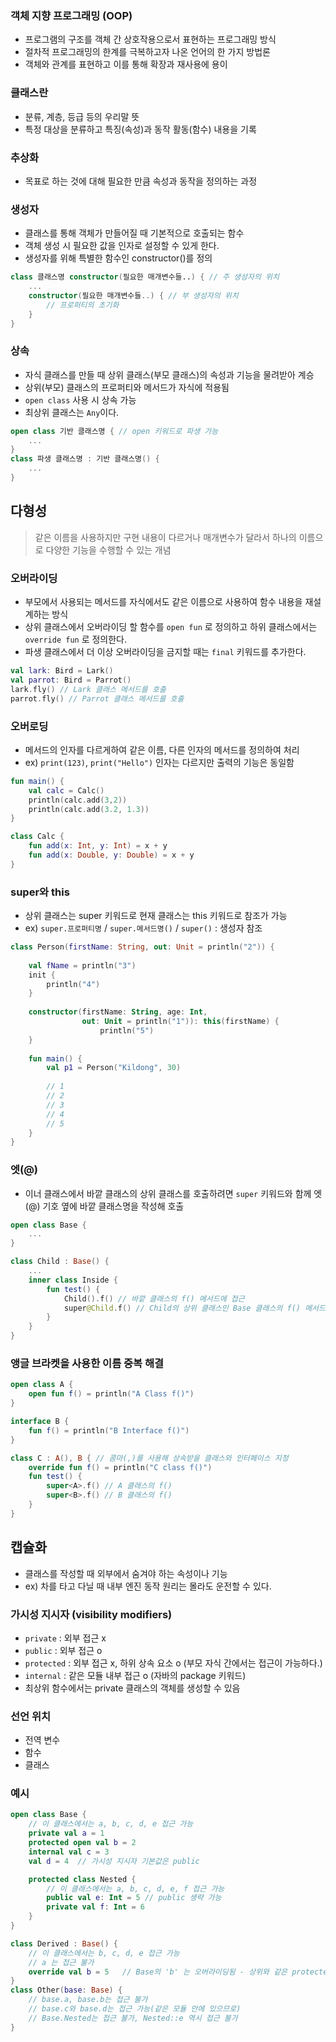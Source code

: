 ### 객체 지향 프로그래밍 (OOP)

- 프로그램의 구조를 객체 간 상호작용으로서 표현하는 프로그래밍 방식
- 절차적 프로그래밍의 한계를 극복하고자 나온 언어의 한 가지 방법론
- 객체와 관계를 표현하고 이를 통해 확장과 재사용에 용이

### 클래스란
- 분류, 계층, 등급 등의 우리말 뜻
- 특정 대상을 분류하고 특징(속성)과 동작 활동(함수) 내용을 기록

### 추상화
- 목표로 하는 것에 대해 필요한 만큼 속성과 동작을 정의하는 과정

### 생성자
- 클래스를 통해 객체가 만들어질 때 기본적으로 호출되는 함수
- 객체 생성 시 필요한 값을 인자로 설정할 수 있게 한다.
- 생성자를 위해 특별한 함수인 constructor()를 정의
```kotlin
class 클래스명 constructor(필요한 매개변수들..) { // 주 생성자의 위치
    ...
    constructor(필요한 매개변수들..) { // 부 생성자의 위치
        // 프로퍼티의 초기화
    }
}
```

### 상속
- 자식 클래스를 만들 때 상위 클래스(부모 클래스)의 속성과 기능을 물려받아 계승
- 상위(부모) 클래스의 프로퍼티와 메서드가 자식에 적용됨
- `open class` 사용 시 상속 가능
- 최상위 클래스는 `Any`이다.
```kotlin
open class 기반 클래스명 { // open 키워드로 파생 가능
    ...
}
class 파생 클래스명 : 기반 클래스명() {
    ...
}
```

## 다형성
> 같은 이름을 사용하지만 구현 내용이 다르거나 매개변수가 달라서 하나의 이름으로 다양한 기능을 수행할 수 있는 개념

### 오버라이딩
- 부모에서 사용되는 메서드를 자식에서도 같은 이름으로 사용하여 함수 내용을 재설계하는 방식
- 상위 클래스에서 오버라이딩 할 함수를 `open fun` 로 정의하고 하위 클래스에서는 `override fun` 로 정의한다.
- 파생 클래스에서 더 이상 오버라이딩을 금지할 때는 `final` 키워드를 추가한다.
```kotlin
val lark: Bird = Lark()
val parrot: Bird = Parrot()
lark.fly() // Lark 클래스 메서드를 호출
parrot.fly() // Parrot 클래스 메서드를 호출
```

### 오버로딩
- 메서드의 인자를 다르게하여 같은 이름, 다른 인자의 메서드를 정의하여 처리
- ex) `print(123)`, `print("Hello")` 인자는 다르지만 출력의 기능은 동일함
```kotlin
fun main() {
    val calc = Calc()
    println(calc.add(3,2))
    println(calc.add(3.2, 1.3))
}

class Calc {
    fun add(x: Int, y: Int) = x + y
    fun add(x: Double, y: Double) = x + y
}
```

### super와 this
- 상위 클래스는 super 키워드로 현재 클래스는 this 키워드로 참조가 가능
- ex) `super.프로퍼티명` / `super.메서드명()` / `super()` : 생성자 참조

```kotlin
class Person(firstName: String, out: Unit = println("2")) {
    
    val fName = println("3")
    init {
        println("4")
    }
    
    constructor(firstName: String, age: Int,
                out: Unit = println("1")): this(firstName) {
                    println("5")
    }
    
    fun main() {
        val p1 = Person("Kildong", 30)
        
        // 1
        // 2
        // 3
        // 4
        // 5
    }
}
```

### 엣(@)
- 이너 클래스에서 바깥 클래스의 상위 클래스를 호출하려면 `super` 키워드와 함께 엣(@) 기호 옆에 바깥 클래스명을 작성해 호출

```kotlin
open class Base {
    ...
}

class Child : Base() {
    ...
    inner class Inside {
        fun test() {
            Child().f() // 바깥 클래스의 f() 메서드에 접근
            super@Child.f() // Child의 상위 클래스인 Base 클래스의 f() 메서드에 접근
        }
    }
}
```

### 앵글 브라켓을 사용한 이름 중복 해결

```kotlin
open class A {
    open fun f() = println("A Class f()")
}

interface B {
    fun f() = println("B Interface f()")
}

class C : A(), B { // 콤마(,)를 사용해 상속받을 클래스와 인터페이스 지정
    override fun f() = println("C class f()")
    fun test() {
        super<A>.f() // A 클래스의 f()
        super<B>.f() // B 클래스의 f()
    }
}
```

## 캡슐화
- 클래스를 작성할 때 외부에서 숨겨야 하는 속성이나 기능
- ex) 차를 타고 다닐 때 내부 엔진 동작 원리는 몰라도 운전할 수 있다.

### 가시성 지시자 (visibility modifiers)
- `private` : 외부 접근 x
- `public` : 외부 접근 o
- `protected` : 외부 접근 x, 하위 상속 요소 o (부모 자식 간에서는 접근이 가능하다.)
- `internal` : 같은 모듈 내부 접근 o (자바의 package 키워드)
- 최상위 함수에서는 private 클래스의 객체를 생성할 수 있음

### 선언 위치
- 전역 변수
- 함수
- 클래스

### 예시
```kotlin
open class Base {
    // 이 클래스에서는 a, b, c, d, e 접근 가능
    private val a = 1
    protected open val b = 2
    internal val c = 3
    val d = 4  // 가시성 지시자 기본값은 public

    protected class Nested {
        // 이 클래스에서는 a, b, c, d, e, f 접근 가능
        public val e: Int = 5 // public 생략 가능
        private val f: Int = 6
    }
}

class Derived : Base() {
    // 이 클래스에서는 b, c, d, e 접근 가능
    // a 는 접근 불가
    override val b = 5   // Base의 'b' 는 오버라이딩됨 - 상위와 같은 protected 지시자
}
class Other(base: Base) {
    // base.a, base.b는 접근 불가
    // base.c와 base.d는 접근 가능(같은 모듈 안에 있으므로)
    // Base.Nested는 접근 불가, Nested::e 역시 접근 불가
}
```